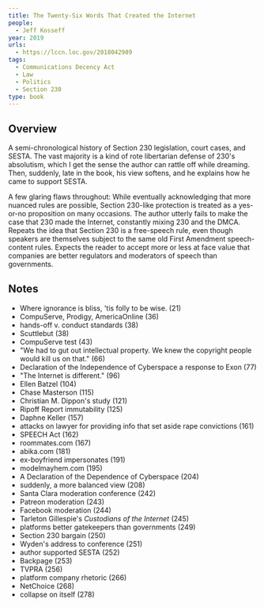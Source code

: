 ```yaml
---
title: The Twenty-Six Words That Created the Internet
people:
  - Jeff Kosseff
year: 2019
urls:
  - https://lccn.loc.gov/2018042989
tags:
  - Communications Decency Act
  - Law
  - Politics
  - Section 230
type: book
---
```


## Overview

A semi-chronological history of Section 230 legislation, court cases, and SESTA.  The vast majority is a kind of rote libertarian defense of 230's absolutism, which I get the sense the author can rattle off while dreaming.  Then, suddenly, late in the book, his view softens, and he explains how he came to support SESTA.

A few glaring flaws throughout:  While eventually acknowledging that more nuanced rules are possible, Section 230-like protection is treated as a yes-or-no proposition on many occasions.  The author utterly fails to make the case that 230 made the Internet, constantly mixing 230 and the DMCA.  Repeats the idea that Section 230 is a free-speech rule, even though speakers are themselves subject to the same old First Amendment speech-content rules.  Expects the reader to accept more or less at face value that companies are better regulators and moderators of speech than governments.

## Notes
- Where ignorance is bliss, 'tis folly to be wise. (21)
- CompuServe, Prodigy, AmericaOnline (36)
- hands-off v. conduct standards (38)
- Scuttlebut (38)
- CompuServe test (43)
- "We had to gut out intellectual property.  We knew the copyright people would kill us on that." (66)
- Declaration of the Independence of Cyberspace a response to Exon (77)
- "The Internet is different." (96)
- Ellen Batzel (104)
- Chase Masterson (115)
- Christian M. Dippon's study (121)
- Ripoff Report immutability (125)
- Daphne Keller (157)
- attacks on lawyer for providing info that set aside rape convictions (161)
- SPEECH Act (162)
- roommates.com (167)
- abika.com (181)
- ex-boyfriend impersonates (191)
- modelmayhem.com (195)
- A Declaration of the Dependence of Cyberspace (204)
- suddenly, a more balanced view (208)
- Santa Clara moderation conference (242)
- Patreon moderation (243)
- Facebook moderation (244)
- Tarleton Gillespie's _Custodians of the Internet_ (245)
- platforms better gatekeepers than governments (249)
- Section 230 bargain (250)
- Wyden's address to conference (251)
- author supported SESTA (252)
- Backpage (253)
- TVPRA (256)
- platform company rhetoric (266)
- NetChoice (268)
- collapse on itself (278)
